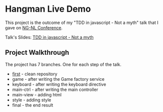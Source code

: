 # Hangman Live Demo

This project is the outcome of my "TDD in javascript - Not a myth" talk that I gave on [NG-NL Conference](http://www.ng-nl.org/#).

Talk's Slides: [TDD in javascript - Not a myth](http://slides.com/ofird/tdd-in-javascript-not-a-myth--2/#/)

## Project Walkthrough

The project has 7 branches. One for each step of the talk.

* [first](https://github.com/ofirdagan/hangman-live-demo/tree/first) - clean repository
* game - after writing the Game factory service
* keyboard - after writing the keyboard directive
* main-ctrl - after writing the main controller
* main-view - adding html
* style - adding style
* final - the end result
